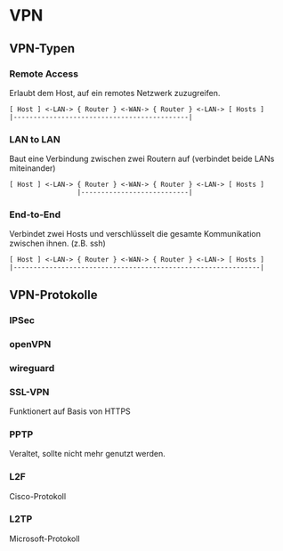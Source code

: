 # VPN

## VPN-Typen

### Remote Access

Erlaubt dem Host, auf ein remotes Netzwerk zuzugreifen.

```
[ Host ] <-LAN-> { Router } <-WAN-> { Router } <-LAN-> [ Hosts ] 
|--------------------------------------------|
```

### LAN to LAN 

Baut eine Verbindung zwischen zwei Routern auf (verbindet beide LANs miteinander)
```
[ Host ] <-LAN-> { Router } <-WAN-> { Router } <-LAN-> [ Hosts ]
                 |---------------------------|
```

### End-to-End

Verbindet zwei Hosts und verschlüsselt die gesamte Kommunikation zwischen ihnen. (z.B. ssh)
```
[ Host ] <-LAN-> { Router } <-WAN-> { Router } <-LAN-> [ Hosts ]
|--------------------------------------------------------------| 
```

## VPN-Protokolle

### IPSec

### openVPN

### wireguard

### SSL-VPN 

Funktionert auf Basis von HTTPS

### PPTP

Veraltet, sollte nicht mehr genutzt werden.

### L2F

Cisco-Protokoll

### L2TP 

Microsoft-Protokoll
